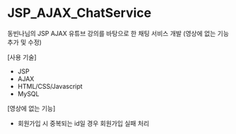 # JSP_AJAX_ChatService
동빈나님의 JSP AJAX 유튜브 강의를 바탕으로 한 채팅 서비스 개발 (영상에 없는 기능 추가 및 수정)

[사용 기술]
- JSP
- AJAX
- HTML/CSS/Javascript
- MySQL

[영상에 없는 기능]
- 회원가입 시 중복되는 id일 경우 회원가입 실패 처리
